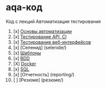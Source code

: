 # aqa-код
Код с лекций Автоматизация тестирования

1. [x] [Основы автоматизации](basics/)
1. [x] [Тестирование API, CI](api-ci/)
1. [x] [Тестирование веб-интерфейсов](web/)
1. [x] [Селенид] (selenide/)
1. [x] [Шаблоны](шаблоны/)
1. [x] [BDD](bdd/)
1. [X] [Docker](докер/)
1. [x] [SQL](sql/)
1. [x] [Отчетность] (reporting/)
1. [ ] [Резюме] (резюме/)
